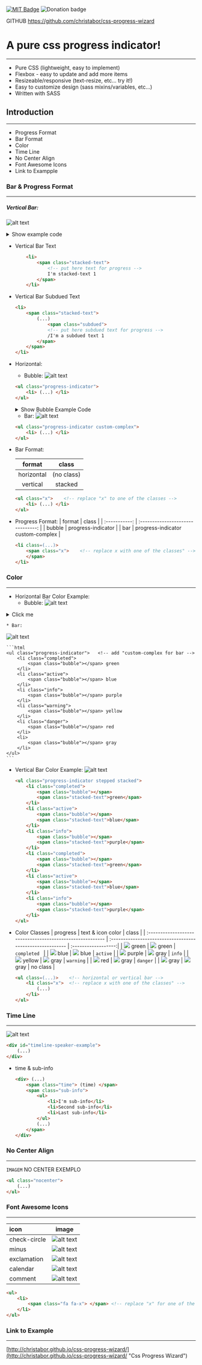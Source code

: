 [![MIT Badge](http://img.shields.io/badge/license-MIT-blue.svg)](https://raw.githubusercontent.com/christabor/css-progress-wizard/master/LICENSE)
![Donation badge](https://img.shields.io/gratipay/christabor.svg)

GITHUB https://github.com/christabor/css-progress-wizard

# A pure css progress indicator!
---
* Pure CSS (lightweight, easy to implement)
* Flexbox - easy to update and add more items
* Resizeable/responsive (text-resize, etc... try it!)
* Easy to customize design (sass mixins/variables, etc...)
* Written with SASS

## Introduction
---
* Progress Format
* Bar Format
* Color
* Time Line
* No Center Align
* Font Awesome Icons
* Link to Exampple


### Bar & Progress Format
---
##### Vertical Bar:

![alt text](https://github.com/maico910/css-progress-wizard/blob/maico910-patch-1/screenshots/VerticalBarExample.png?raw=true)

<details><summary>Show example code</summary>

```html
<!-- left bar -->
<ul class="progress-indicator stepped stacked">
  <li class="completed warning">
    <span class="bubble"></span>
    <span class="stacked-text">
      <span class="fa fa-calendar"></span> June 3rd, 2014
      <span class="subdued">/ Added a thing. <em>Pssst... I'm a link!</em></span>
    </span>
  </li>
  <li class="completed">
    <span class="bubble"></span>
    <span class="stacked-text">
      <span class="fa fa-calendar"></span> May 21st, 2014
      <span class="subdued">/ Some stuff happened. It was amazing.</span>
    </span>
  </li>
  <li>
    <span class="bubble"></span>
    <span class="stacked-text">
      <span class="fa fa-calendar"></span> April 11th, 2014
      <span class="subdued">/ What a wild day!</span>
    </span>
  </li>
  <li>
    <span class="bubble"></span>
    <span class="stacked-text">
      <span class="fa fa-calendar"></span> February 3rd, 2014
      <span class="subdued">/ This day is toooo long.</span>
    </span>
  </li>
  <li>
    <span class="bubble"></span>
    <span class="stacked-text">
      <span class="fa fa-comment"></span> January 5th, 2014
      <span class="subdued">/ Happy birthday, me!</span>
    </span>
  </li>
</ul>

<!-- right bar -->
<ul class="progress-indicator stepped stacked">
  <li class="completed info">
    <span class="bubble"></span>
    <span class="stacked-text">
      <span class="fa fa-calendar"></span> June 3rd, 2014
      <span class="subdued">/ Added a thing. <em>Pssst... I'm a link!</em></span>
    </span>
  </li>
  <li class="completed">
    <span class="bubble"></span>
    <span class="stacked-text">
      <span class="fa fa-calendar"></span> May 21st, 2014
      <span class="subdued">/ Some stuff happened. It was amazing.</span>
    </span>
  </li>
  <li class="completed">
    <span class="bubble"></span>
    <span class="stacked-text">
      <span class="fa fa-calendar"></span> April 11th, 2014
      <span class="subdued">/ What a wild day!</span>
    </span>
  </li>
  <li class="completed">
    <span class="bubble"></span>
    <span class="stacked-text">
      <span class="fa fa-calendar"></span> February 3rd, 2014
      <span class="subdued">/ This day is toooo long.</span>
    </span>
  </li>
  <li>
    <span class="bubble"></span>
    <span class="stacked-text">
      <span class="fa fa-comment"></span> January 5th, 2014
      <span class="subdued">/ Happy birthday, me!</span>
    </span>
  </li>
</ul>
```
</details>

* Vertical Bar Text
    ```html
        <li>
            <span class="stacked-text">            
                <!-- put here text for progress -->     
                I'm stacked-text 1
            </span>
        </li>
    ```
		
* Vertical Bar Subdued Text
    ```html
    <li>
        <span class="stacked-text">
            (...)
                <span class="subdued">
                <!-- put here subdued text for progress -->
                /I'm a subdued text 1
            </span>
        </span>
    </li>
    ```
		
* Horizontal:
    * Bubble:
    ![alt text](https://github.com/maico910/css-progress-wizard/blob/maico910-patch-1/screenshots/BubbleExample.png?raw=true "Bubble")
		
    ```html
    <ul class="progress-indicator">
        <li> (...) </li>
    </ul>
    ```
	
	<details>
			<summary>Show Bubble Example Code</summary>
	
	```html
		<ul class="progress-indicator">
			<li class="completed">
        		<span class="bubble"></span>
        		green <br>
        		(completed)
    		</li>
    		<li class="active">
     			<span class="bubble"></span>
   		     	blue <br>
		        (active)
		    </li>
		    <li class="info">
		        <span class="bubble"></span>
		        purple <br>
 		       (info)
 		   </li>
 		   <li class="warning">
		        <span class="bubble"></span>
		        yellow <br>
        		(warning)
		    </li>
			<li class="danger">
				<span class="bubble"></span>
				red <br>
				(danger)
			</li>
			<li>
        		<span class="bubble"></span>
        		gray <br>
        		no class
  			</li>
		</ul>
	```
	</details>
		

    * Bar:
    ![alt text](https://github.com/maico910/css-progress-wizard/blob/maico910-patch-1/screenshots/BarExample.png?raw=true "Bar")
    ```html
    <ul class="progress-indicator custom-complex">
        <li> (...) </li>
    </ul>
    ```

* Bar Format:

   |     format    |    class   |
   | :-----------: | :--------: |
   |  horizontal   | (no class) |
   |   vertical    |   stacked  |

    ```html
    <ul class="x">    <!-- replace "x" to one of the classes -->
        <li> (...) </li>
    </ul>
    ```

* Progress Format:
    |     format    |              class                |
    | :-----------: | :-------------------------------: |
    |     bubble    |         progress-indicator        |
    |      bar      | progress-indicator custom-complex |
    ```html
    <li class=(...)>
        <span class="x">    <!-- replace x with one of the classes" -->
        </span>
    </li>
    ```

### Color
---

* Horizontal Bar Color Example:
    * Bubble:
![alt text](https://github.com/maico910/css-progress-wizard/blob/maico910-patch-1/screenshots/BubbleColor.png?raw=true "Horizontal Bubble Color Example")
<details>
        <summary>Click me</summary>
        
```html
<ul class="progress-indicator">
    <li class="completed">
        <span class="bubble"></span>
        green <br>
        (completed)
    </li>
    <li class="active">
        <span class="bubble"></span>
        blue <br>
        (active)
    </li>
    <li class="info">
        <span class="bubble"></span>
        purple <br>
        (info)
    </li>
    <li class="warning">
        <span class="bubble"></span>
        yellow <br>
        (warning)
    </li>
    <li class="danger">
        <span class="bubble"></span>
        red <br>
        (danger)
    </li>
    <li>
        <span class="bubble"></span>
        gray <br>
        no class
  </li>
</ul>
```
</details>
      
    * Bar:
![alt text](https://github.com/maico910/css-progress-wizard/blob/maico910-patch-1/screenshots/BarColor.png?raw=true "Horizontal Bar Color Example")

    ```html
    <ul class="progress-indicator">   <!-- add "custom-complex for bar -->
        <li class="completed">
            <span class="bubble"></span> green
        </li>
        <li class="active">
            <span class="bubble"></span> blue
        </li>
        <li class="info">
            <span class="bubble"></span> purple
        </li>
        <li class="warning">
            <span class="bubble"></span> yellow
        </li>
        <li class="danger">
            <span class="bubble"></span> red
        </li>
        <li>
            <span class="bubble"></span> gray
        </li>
    </ul>
    ```

* Vertical Bar Color Example:
![alt text](https://github.com/maico910/css-progress-wizard/blob/maico910-patch-1/screenshots/VerticalBarColor.png?raw=true "Vertical Bar Color Example")
    ```html
    <ul class="progress-indicator stepped stacked">
        <li class="completed">
            <span class="bubble"></span>
            <span class="stacked-text">green</span>
        </li>
        <li class="active">
            <span class="bubble"></span>
            <span class="stacked-text">blue</span>
        </li>
        <li class="info">
            <span class="bubble"></span>
            <span class="stacked-text">purple</span>
        </li>
        <li class="completed">
            <span class="bubble"></span>
            <span class="stacked-text">green</span>
        </li>
        <li class="active">
            <span class="bubble"></span>
            <span class="stacked-text">blue</span>
        </li>
        <li class="info">
            <span class="bubble"></span>
            <span class="stacked-text">purple</span>
        </li>
    </ul>
    ```
* Color Classes
     |                           progress                        |                    text & icon color                    |        class        |
       | :-------------------------------------------------------- | :-------------------------------------------------------- | :------------------:|
       |  ![](https://placehold.it/15/65d074/000000?text=+)  green |  ![](https://placehold.it/15/65d074/000000?text=+)  green |    `completed `     |
       |  ![](https://placehold.it/15/337AB7/000000?text=+)  blue  |  ![](https://placehold.it/15/337AB7/000000?text=+)  blue  |      `active`       |
       |  ![](https://placehold.it/15/5b32d6/000000?text=+) purple |  ![](https://placehold.it/15/bbb/000000?text=+)     gray  |       `info`        |
       |  ![](https://placehold.it/15/edb10a/000000?text=+) yellow |  ![](https://placehold.it/15/bbb/000000?text=+)     gray  |      `warning`      |
       |  ![](https://placehold.it/15/d3140f/000000?text=+)  red   |  ![](https://placehold.it/15/bbb/000000?text=+)     gray  |      `danger`       |
       |  ![](https://placehold.it/15/bbb/000000?text=+)     gray  |  ![](https://placehold.it/15/bbb/000000?text=+)     gray  |      no class       |

    ```html
    <ul class=(...)>    <!-- horizontal or vertical bar -->
        <li class="x">  <!-- replace x with one of the classes" -->
            (...)
        </li>
    </ul>
    ```

### Time Line
---
![alt text](https://github.com/maico910/css-progress-wizard/blob/maico910-patch-1/screenshots/TimeLine.png?raw=true)
```html
<div id="timeline-speaker-example">
    (...)
</div>
```
- time & sub-info
    ```html
    <div> (...)
        <span class="time"> (time) </span>
        <span class="sub-info">
            <ul>
                <li>I'm sub-info</li>
                <li>Second sub-info</li>
                <li>Last sub-info</li>
            </ul>
            (...)
        </span>
    </div>
    ```



### No Center Align
---
`IMAGEM` NO CENTER EXEMPLO
```html
<ul class="nocenter">
    (...)
</ul>
```

### Font Awesome Icons
---
   |     icon     |                                                               image                                                                |
   | :----------- | :--------------------------------------------------------------------------------------------------------------------------------: |
   | check-circle | ![alt text](https://raw.githubusercontent.com/maico910/css-progress-wizard/maico910-patch-1/icons/check-circle.png "check-circle") |
   |    minus     | ![alt text](https://raw.githubusercontent.com/maico910/css-progress-wizard/maico910-patch-1/icons/minus.png "minus")               |
   |  exclamation | ![alt text](https://raw.githubusercontent.com/maico910/css-progress-wizard/maico910-patch-1/icons/exclamation.png "minus")         |
   |   calendar   | ![alt text](https://raw.githubusercontent.com/maico910/css-progress-wizard/maico910-patch-1/icons/calendar.png "Calendar")         |
   |    comment   | ![alt text](https://raw.githubusercontent.com/maico910/css-progress-wizard/maico910-patch-1/icons/comment.png "comment")           |

```html
<ul>
    <li>
        <span class="fa fa-x"> </span> <!-- replace "x" for one of the classes -->
    </li>
</ul>
```


### Link to Example
---
[http://christabor.github.io/css-progress-wizard/](http://christabor.github.io/css-progress-wizard/ "Css Progress Wizard")
